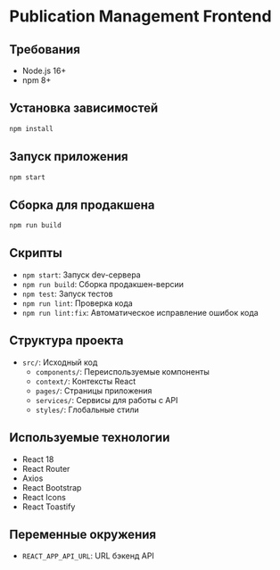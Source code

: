 # Publication Management Frontend

## Требования
- Node.js 16+
- npm 8+

## Установка зависимостей
```bash
npm install
```

## Запуск приложения
```bash
npm start
```

## Сборка для продакшена
```bash
npm run build
```

## Скрипты
- `npm start`: Запуск dev-сервера
- `npm run build`: Сборка продакшен-версии
- `npm test`: Запуск тестов
- `npm run lint`: Проверка кода
- `npm run lint:fix`: Автоматическое исправление ошибок кода

## Структура проекта
- `src/`: Исходный код
  - `components/`: Переиспользуемые компоненты
  - `context/`: Контексты React
  - `pages/`: Страницы приложения
  - `services/`: Сервисы для работы с API
  - `styles/`: Глобальные стили

## Используемые технологии
- React 18
- React Router
- Axios
- React Bootstrap
- React Icons
- React Toastify

## Переменные окружения
- `REACT_APP_API_URL`: URL бэкенд API
